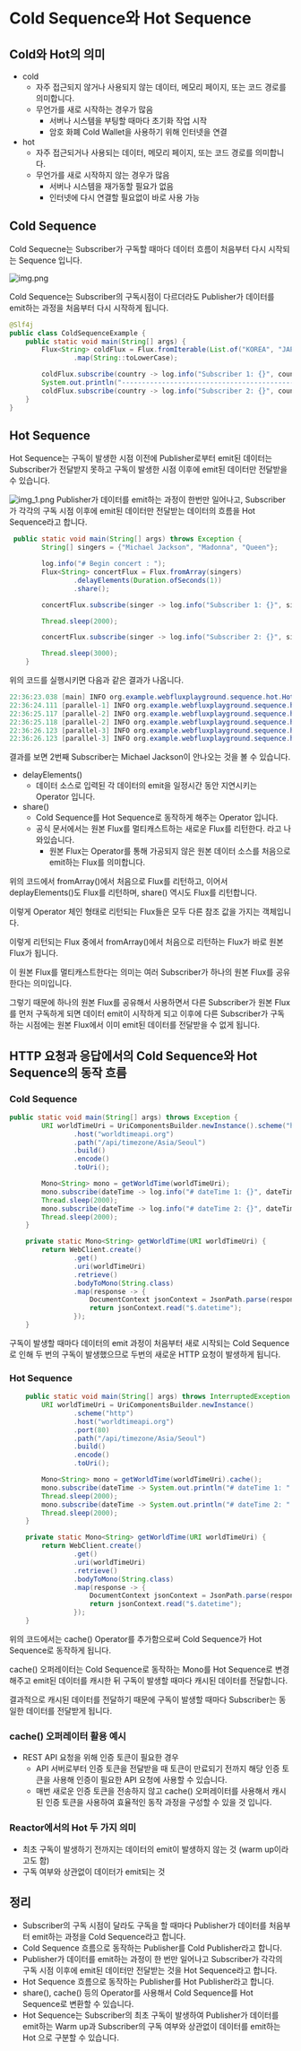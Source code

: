 # Cold Sequence와 Hot Sequence

## Cold와 Hot의 의미

- cold
    - 자주 접근되지 않거나 사용되지 않는 데이터, 메모리 페이지, 또는 코드 경로를 의미합니다.
    - 무언가를 새로 시작하는 경우가 많음
        - 서버나 시스템을 부팅할 때마다 초기화 작업 시작
        - 암호 화폐 Cold Wallet을 사용하기 위해 인터넷을 연결
- hot
    - 자주 접근되거나 사용되는 데이터, 메모리 페이지, 또는 코드 경로를 의미합니다.
    - 무언가를 새로 시작하지 않는 경우가 많음
        - 서버나 시스템을 재가동할 필요가 없음
        - 인터넷에 다시 연결할 필요없이 바로 사용 가능

## Cold Sequence

Cold Sequecne는 Subscriber가 구독할 때마다 데이터 흐름이 처음부터 다시 시작되는 Sequence 입니다.

![img.png](image/img.png)

Cold Sequence는 Subscriber의 구독시점이 다르더라도 Publisher가 데이터를 emit하는 과정을 처음부터 다시 시작하게 됩니다.

```java
@Slf4j
public class ColdSequenceExample {
    public static void main(String[] args) {
        Flux<String> coldFlux = Flux.fromIterable(List.of("KOREA", "JAPAN", "CHINA"))
                .map(String::toLowerCase);

        coldFlux.subscribe(country -> log.info("Subscriber 1: {}", country));
        System.out.println("----------------------------------------------");
        coldFlux.subscribe(country -> log.info("Subscriber 2: {}", country));
    }
}

```

## Hot Sequence

Hot Sequence는 구독이 발생한 시점 이전에 Publisher로부터 emit된 데이터는 Subscriber가 전달받지 못하고 구독이 발생한 시점 이후에 emit된 데이터만 전달받을 수 있습니다.

![img_1.png](image/img_1.png)
Publisher가 데이터를 emit하는 과정이 한번만 일어나고, Subscriber가 각각의 구독 시점 이후에 emit된 데이터만 전달받는 데이터의 흐름을 Hot Sequence라고 합니다.

```java
 public static void main(String[] args) throws Exception {
        String[] singers = {"Michael Jackson", "Madonna", "Queen"};

        log.info("# Begin concert : ");
        Flux<String> concertFlux = Flux.fromArray(singers)
                .delayElements(Duration.ofSeconds(1))
                .share();

        concertFlux.subscribe(singer -> log.info("Subscriber 1: {}", singer));

        Thread.sleep(2000);

        concertFlux.subscribe(singer -> log.info("Subscriber 2: {}", singer));

        Thread.sleep(3000);
    }
```

위의 코드를 실행시키면 다음과 같은 결과가 나옵니다.

```java
22:36:23.038 [main] INFO org.example.webfluxplayground.sequence.hot.HotSequenceExample -- # Begin concert : 
22:36:24.111 [parallel-1] INFO org.example.webfluxplayground.sequence.hot.HotSequenceExample -- Subscriber 1: Michael Jackson
22:36:25.117 [parallel-2] INFO org.example.webfluxplayground.sequence.hot.HotSequenceExample -- Subscriber 1: Madonna
22:36:25.118 [parallel-2] INFO org.example.webfluxplayground.sequence.hot.HotSequenceExample -- Subscriber 2: Madonna
22:36:26.123 [parallel-3] INFO org.example.webfluxplayground.sequence.hot.HotSequenceExample -- Subscriber 1: Queen
22:36:26.123 [parallel-3] INFO org.example.webfluxplayground.sequence.hot.HotSequenceExample -- Subscriber 2: Queen
```

결과를 보면 2번째 Subscriber는 Michael Jackson이 안나오는 것을 볼 수 있습니다.

- delayElements()
    - 데이터 소스로 입력된 각 데이터의 emit을 일정시간 동안 지연시키는 Operator 입니다.
- share()
    - Cold Sequence를 Hot Sequence로 동작하게 해주는 Operator 입니다.
    - 공식 문서에서는 원본 Flux를 멀티캐스트하는 새로운 Flux를 리턴한다. 라고 나와있습니다.
        - 원본 Flux는 Operator를 통해 가공되지 않은 원본 데이터 소스를 처음으로 emit하는 Flux를 의미합니다.

위의 코드에서 fromArray()에서 처음으로 Flux를 리턴하고, 이어서 deplayElements()도 Flux를 리턴하며, share() 역시도 Flux를 리턴합니다.

이렇게 Operator 체인 형태로 리턴되는 Flux들은 모두 다른 참조 값을 가지는 객체입니다.

이렇게 리턴되는 Flux 중에서 fromArray()에서 처음으로 리턴하는 Flux가 바로 원본 Flux가 됩니다.

이 원본 Flux를 멀티캐스트한다는 의미는 여러 Subscriber가 하나의 원본 Flux를 공유한다는 의미입니다.

그렇기 때문에 하나의 원본 Flux를 공유해서 사용하면서 다른 Subscriber가 원본 Flux를 먼저 구독하게 되면 데이터 emit이 시작하게 되고 이후에 다른 Subscriber가 구독하는 시점에는 원본 Flux에서 이미 emit된 데이터를 전달받을 수 없게 됩니다.

## HTTP 요청과 응답에서의 Cold Sequence와 Hot Sequence의 동작 흐름

### Cold Sequence

```java
public static void main(String[] args) throws Exception {
        URI worldTimeUri = UriComponentsBuilder.newInstance().scheme("http")
                .host("worldtimeapi.org")
                .path("/api/timezone/Asia/Seoul")
                .build()
                .encode()
                .toUri();

        Mono<String> mono = getWorldTime(worldTimeUri);
        mono.subscribe(dateTime -> log.info("# dateTime 1: {}", dateTime));
        Thread.sleep(2000);
        mono.subscribe(dateTime -> log.info("# dateTime 2: {}", dateTime));
        Thread.sleep(2000);
    }

    private static Mono<String> getWorldTime(URI worldTimeUri) {
        return WebClient.create()
                .get()
                .uri(worldTimeUri)
                .retrieve()
                .bodyToMono(String.class)
                .map(response -> {
                    DocumentContext jsonContext = JsonPath.parse(response);
                    return jsonContext.read("$.datetime");
                });
    }
```

구독이 발생할 때마다 데이터의 emit 과정이 처음부터 새로 시작되는 Cold Sequence로 인해 두 번의 구독이 발생했으므로 두번의 새로운 HTTP 요청이 발생하게 됩니다.

### Hot Sequence

```java
    public static void main(String[] args) throws InterruptedException {
        URI worldTimeUri = UriComponentsBuilder.newInstance()
                .scheme("http")
                .host("worldtimeapi.org")
                .port(80)
                .path("/api/timezone/Asia/Seoul")
                .build()
                .encode()
                .toUri();

        Mono<String> mono = getWorldTime(worldTimeUri).cache();
        mono.subscribe(dateTime -> System.out.println("# dateTime 1: " + dateTime));
        Thread.sleep(2000);
        mono.subscribe(dateTime -> System.out.println("# dateTime 2: " + dateTime));
        Thread.sleep(2000);
    }

    private static Mono<String> getWorldTime(URI worldTimeUri) {
        return WebClient.create()
                .get()
                .uri(worldTimeUri)
                .retrieve()
                .bodyToMono(String.class)
                .map(response -> {
                    DocumentContext jsonContext = JsonPath.parse(response);
                    return jsonContext.read("$.datetime");
                });
    }
```

위의 코드에서는 cache() Operator를 추가함으로써 Cold Sequence가 Hot Sequence로 동작하게 됩니다.

cache() 오퍼레이터는 Cold Sequence로 동작하는 Mono를 Hot Sequence로 변경해주고 emit된 데이터를 캐시한 뒤 구독이 발생할 때마다 캐시된 데이터를 전달합니다.

결과적으로 캐시된 데이터를 전달하기 때문에 구독이 발생할 때마다 Subscriber는 동일한 데이터를 전달받게 됩니다.

### cache() 오퍼레이터 활용 예시

- REST API 요청을 위해 인증 토큰이 필요한 경우
    - API 서버로부터 인증 토큰을 전달받을 때 토큰이 만료되기 전까지 해당 인증 토큰을 사용해 인증이 필요한 API 요청에 사용할 수 있습니다.
    - 매번 새로운 인증 토큰을 전송하지 않고 cache() 오퍼레이터를 사용해서 캐시된 인증 토큰을 사용하여 효율적인 동작 과정을 구성할 수 있을 것 입니다.

### Reactor에서의 Hot 두 가지 의미

- 최초 구독이 발생하기 전까지는 데이터의 emit이 발생하지 않는 것 (warm up이라고도 함)
- 구독 여부와 상관없이 데이터가 emit되는 것

## 정리

- Subscriber의 구독 시점이 달라도 구독을 할 때마다 Publisher가 데이터를 처음부터 emit하는 과정을 Cold Sequence라고 합니다.
- Cold Sequence 흐름으로 동작하는 Publisher를 Cold Publisher라고 합니다.
- Publisher가 데이터를 emit하는 과정이 한 번만 일어나고 Subscriber가 각각의 구독 시점 이후에 emit된 데이터만 전달받는 것을 Hot Sequence라고 합니다.
- Hot Sequence 흐름으로 동작하는 Publisher를 Hot Publisher라고 합니다.
- share(), cache() 등의 Operator를 사용해서 Cold Sequence를 Hot Sequence로 변환할 수 있습니다.
- Hot Sequence는 Subscriber의 최초 구독이 발생하여 Publisher가 데이터를 emit하는 Warm up과 Subscriber의 구독 여부와 상관없이 데이터를 emit하는 Hot 으로 구분할 수 있습니다.